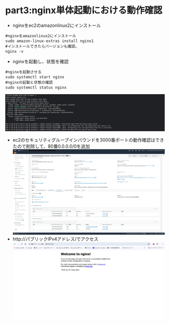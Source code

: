 # part3:nginx単体起動における動作確認
- nginxをec2のamazonlinux2にインストール
```
#nginxをamazonlinux2にインストール
sudo amazon-linux-extras install nginx1
#インストールできたらバージョンも確認。
nginx -v
```
- nginxを起動し、状態を確認
```
#nginxを起動させる
sudo systemctl start nginx
#nginxの起動と状態の確認
sudo systemctl status nginx
```
![](../images/nginx-start.png)
- ec2のセキュリティグループインバウンドを3000番ポートの動作確認はできたので削除して、80番0.0.0.0/0を追加
![](../images/nginx-sg-2.png)
- http://パブリックIPv4アドレス/でアクセス
![](../images/nginx-tanntai-kidou.png)